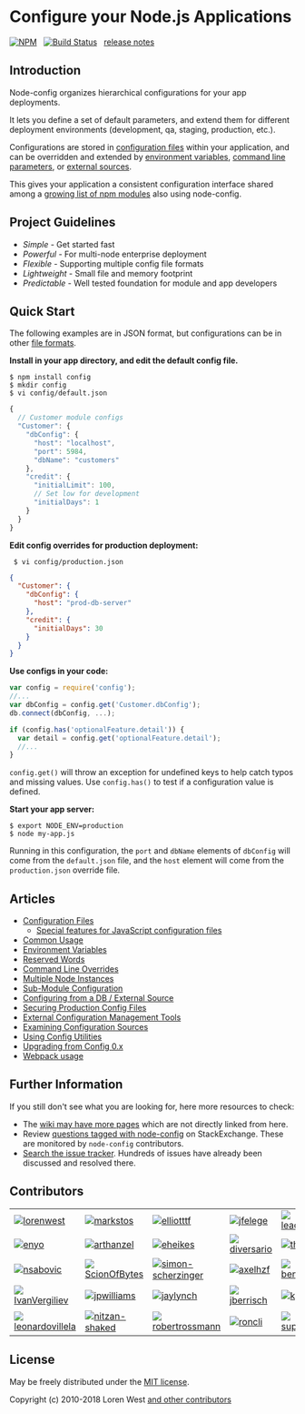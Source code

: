 Configure your Node.js Applications
===================================

[![NPM](https://nodei.co/npm/config.svg?downloads=true&downloadRank=true)](https://nodei.co/npm/config/)&nbsp;&nbsp;
[![Build Status](https://secure.travis-ci.org/lorenwest/node-config.svg?branch=master)](https://travis-ci.org/lorenwest/node-config)&nbsp;&nbsp;
[release notes](https://github.com/lorenwest/node-config/blob/master/History.md)

Introduction
------------

Node-config organizes hierarchical configurations for your app deployments.

It lets you define a set of default parameters,
and extend them for different deployment environments (development, qa,
staging, production, etc.).

Configurations are stored in [configuration files](https://github.com/lorenwest/node-config/wiki/Configuration-Files) within your application, and can be overridden and extended by [environment variables](https://github.com/lorenwest/node-config/wiki/Environment-Variables),
 [command line parameters](https://github.com/lorenwest/node-config/wiki/Command-Line-Overrides), or [external sources](https://github.com/lorenwest/node-config/wiki/Configuring-from-an-External-Source).

This gives your application a consistent configuration interface shared among a
[growing list of npm modules](https://www.npmjs.org/browse/depended/config) also using node-config.

Project Guidelines
------------------

* *Simple* - Get started fast
* *Powerful* - For multi-node enterprise deployment
* *Flexible* - Supporting multiple config file formats
* *Lightweight* - Small file and memory footprint
* *Predictable* - Well tested foundation for module and app developers

Quick Start
---------------
The following examples are in JSON format, but configurations can be in other [file formats](https://github.com/lorenwest/node-config/wiki/Configuration-Files#file-formats).

**Install in your app directory, and edit the default config file.**

```shell
$ npm install config
$ mkdir config
$ vi config/default.json
```
```js
{
  // Customer module configs
  "Customer": {
    "dbConfig": {
      "host": "localhost",
      "port": 5984,
      "dbName": "customers"
    },
    "credit": {
      "initialLimit": 100,
      // Set low for development
      "initialDays": 1
    }
  }
}
```

**Edit config overrides for production deployment:**

```shell
 $ vi config/production.json
```

```json
{
  "Customer": {
    "dbConfig": {
      "host": "prod-db-server"
    },
    "credit": {
      "initialDays": 30
    }
  }
}
```

**Use configs in your code:**

```js
var config = require('config');
//...
var dbConfig = config.get('Customer.dbConfig');
db.connect(dbConfig, ...);

if (config.has('optionalFeature.detail')) {
  var detail = config.get('optionalFeature.detail');
  //...
}
```

`config.get()` will throw an exception for undefined keys to help catch typos and missing values.
Use `config.has()` to test if a configuration value is defined.

**Start your app server:**

```shell
$ export NODE_ENV=production
$ node my-app.js
```

Running in this configuration, the `port` and `dbName` elements of `dbConfig`
will come from the `default.json` file, and the `host` element will
come from the `production.json` override file.

Articles
--------

* [Configuration Files](https://github.com/lorenwest/node-config/wiki/Configuration-Files)
  * [Special features for JavaScript configuration files](https://github.com/lorenwest/node-config/wiki/Special-features-for-JavaScript-configuration-files)
* [Common Usage](https://github.com/lorenwest/node-config/wiki/Common-Usage)
* [Environment Variables](https://github.com/lorenwest/node-config/wiki/Environment-Variables)
* [Reserved Words](https://github.com/lorenwest/node-config/wiki/Reserved-Words)
* [Command Line Overrides](https://github.com/lorenwest/node-config/wiki/Command-Line-Overrides)
* [Multiple Node Instances](https://github.com/lorenwest/node-config/wiki/Multiple-Node-Instances)
* [Sub-Module Configuration](https://github.com/lorenwest/node-config/wiki/Sub-Module-Configuration)
* [Configuring from a DB / External Source](https://github.com/lorenwest/node-config/wiki/Configuring-from-an-External-Source)
* [Securing Production Config Files](https://github.com/lorenwest/node-config/wiki/Securing-Production-Config-Files)
* [External Configuration Management Tools](https://github.com/lorenwest/node-config/wiki/External-Configuration-Management-Tools)
* [Examining Configuration Sources](https://github.com/lorenwest/node-config/wiki/Examining-Configuration-Sources)
* [Using Config Utilities](https://github.com/lorenwest/node-config/wiki/Using-Config-Utilities)
* [Upgrading from Config 0.x](https://github.com/lorenwest/node-config/wiki/Upgrading-From-Config-0.x)
* [Webpack usage](https://github.com/lorenwest/node-config/wiki/Webpack-Usage)

Further Information
---------------------
If you still don't see what you are looking for, here more resources to check: 

 * The [wiki may have more pages](https://github.com/lorenwest/node-config/wiki) which are not directly linked from here.
 * Review [questions tagged with node-config](https://stackexchange.com/filters/207096/node-config) on StackExchange. These are monitored by `node-config` contributors.
 * [Search the issue tracker](https://github.com/lorenwest/node-config/issues). Hundreds of issues have already been discussed and resolved there.

Contributors
------------
<table id="contributors"><tr><td><img src=https://avatars2.githubusercontent.com/u/373538?v=4><a href="https://github.com/lorenwest">lorenwest</a></td>
<td><img src=https://avatars1.githubusercontent.com/u/25829?v=4><a href="https://github.com/markstos">markstos</a></td>
<td><img src=https://avatars3.githubusercontent.com/u/447151?v=4><a href="https://github.com/elliotttf">elliotttf</a></td>
<td><img src=https://avatars1.githubusercontent.com/u/8839447?v=4><a href="https://github.com/jfelege">jfelege</a></td>
<td><img src=https://avatars0.githubusercontent.com/u/66902?v=4><a href="https://github.com/leachiM2k">leachiM2k</a></td>
<td><img src=https://avatars1.githubusercontent.com/u/791137?v=4><a href="https://github.com/josx">josx</a></td>
</tr><tr><td><img src=https://avatars2.githubusercontent.com/u/133277?v=4><a href="https://github.com/enyo">enyo</a></td>
<td><img src=https://avatars3.githubusercontent.com/u/1077378?v=4><a href="https://github.com/arthanzel">arthanzel</a></td>
<td><img src=https://avatars2.githubusercontent.com/u/1656140?v=4><a href="https://github.com/eheikes">eheikes</a></td>
<td><img src=https://avatars0.githubusercontent.com/u/355800?v=4><a href="https://github.com/diversario">diversario</a></td>
<td><img src=https://avatars3.githubusercontent.com/u/138707?v=4><a href="https://github.com/th507">th507</a></td>
<td><img src=https://avatars2.githubusercontent.com/u/506460?v=4><a href="https://github.com/Osterjour">Osterjour</a></td>
</tr><tr><td><img src=https://avatars0.githubusercontent.com/u/842998?v=4><a href="https://github.com/nsabovic">nsabovic</a></td>
<td><img src=https://avatars0.githubusercontent.com/u/5138570?v=4><a href="https://github.com/ScionOfBytes">ScionOfBytes</a></td>
<td><img src=https://avatars2.githubusercontent.com/u/2529835?v=4><a href="https://github.com/simon-scherzinger">simon-scherzinger</a></td>
<td><img src=https://avatars1.githubusercontent.com/u/175627?v=4><a href="https://github.com/axelhzf">axelhzf</a></td>
<td><img src=https://avatars3.githubusercontent.com/u/7782055?v=4><a href="https://github.com/benkroeger">benkroeger</a></td>
<td><img src=https://avatars3.githubusercontent.com/u/1872824?v=4><a href="https://github.com/fgheorghe">fgheorghe</a></td>
</tr><tr><td><img src=https://avatars3.githubusercontent.com/u/1443067?v=4><a href="https://github.com/IvanVergiliev">IvanVergiliev</a></td>
<td><img src=https://avatars0.githubusercontent.com/u/1736957?v=4><a href="https://github.com/jpwilliams">jpwilliams</a></td>
<td><img src=https://avatars2.githubusercontent.com/u/1246875?v=4><a href="https://github.com/jaylynch">jaylynch</a></td>
<td><img src=https://avatars1.githubusercontent.com/u/145742?v=4><a href="https://github.com/jberrisch">jberrisch</a></td>
<td><img src=https://avatars1.githubusercontent.com/u/9355665?v=4><a href="https://github.com/kgoerlitz">kgoerlitz</a></td>
<td><img src=https://avatars0.githubusercontent.com/u/8525267?v=4><a href="https://github.com/bertho-zero">bertho-zero</a></td>
</tr><tr><td><img src=https://avatars3.githubusercontent.com/u/8650543?v=4><a href="https://github.com/leonardovillela">leonardovillela</a></td>
<td><img src=https://avatars3.githubusercontent.com/u/1918551?v=4><a href="https://github.com/nitzan-shaked">nitzan-shaked</a></td>
<td><img src=https://avatars3.githubusercontent.com/u/3058150?v=4><a href="https://github.com/robertrossmann">robertrossmann</a></td>
<td><img src=https://avatars2.githubusercontent.com/u/498929?v=4><a href="https://github.com/roncli">roncli</a></td>
<td><img src=https://avatars2.githubusercontent.com/u/1355559?v=4><a href="https://github.com/superoven">superoven</a></td>
<td><img src=https://avatars2.githubusercontent.com/u/54934?v=4><a href="https://github.com/wmertens">wmertens</a></td>
</tr></table>

License
-------

May be freely distributed under the [MIT license](https://raw.githubusercontent.com/lorenwest/node-config/master/LICENSE).

Copyright (c) 2010-2018 Loren West 
[and other contributors](https://github.com/lorenwest/node-config/graphs/contributors)

